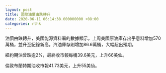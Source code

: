 ```yaml
---
layout: post
title: 國際油價由跌轉升
date: 2020-06-11 06:14:38.000000000 +08:00
categories: rthk
---
```


油價由跌轉升，美國能源資料署的數據顯示，上周美國原油庫存出乎意料增加570萬桶，並升至紀錄新高。汽油庫存則增加86.6萬桶，大幅超出預期。

紐約期油曾跌逾2%，最終收市報每桶39.6美元，上升66美仙。

倫敦布蘭特期油收市報41.73美元，上升55美仙。
